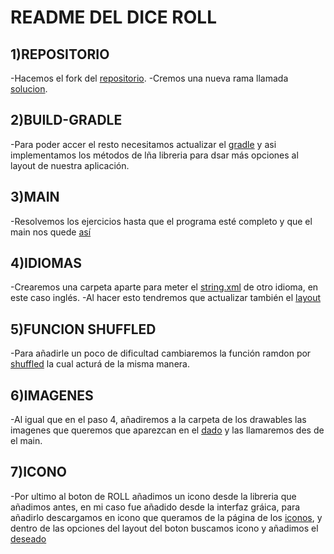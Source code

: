 # README DEL DICE ROLL

## 1)REPOSITORIO

-Hacemos el fork del [repositorio](https://github.com/danielcastelao/andfun-kotlin-dice-roller).
-Cremos una nueva rama llamada [solucion](2338470f0ac9912c0d155bc92e6aefa390a88816).

## 2)BUILD-GRADLE

-Para poder accer el resto necesitamos actualizar el [gradle](3b042786b9ec957967b83087fd188302500926c0) y asi implementamos los métodos de lña libreria para dsar más opciones al layout de nuestra aplicación.

## 3)MAIN

-Resolvemos los ejercicios hasta que el programa esté completo y que el main nos quede [así](b29f79cc384cb8755f2e56bd08ddbf9d00a9d539)

## 4)IDIOMAS

-Crearemos una carpeta aparte para meter el [string.xml](2c44a6d10cd59747fef370b393a493df2fb5303e) de otro idioma, en este caso inglés.
-Al hacer esto tendremos que actualizar también el [layout](a9ae63cf97bcec1812f6e0f7d9363c58a56e8aed)

## 5)FUNCION SHUFFLED

-Para añadirle un poco de dificultad cambiaremos la función ramdon por [shuffled](32dd4808997d40776338c01effa9ecf41dea5360) la cual acturá de la misma manera.

## 6)IMAGENES

-Al igual que en el paso 4, añadiremos a la carpeta de los drawables las imagenes que queremos que aparezcan en el [dado](f8153d8c317dbfb5a6f0d4e59c606839cd7f9617) y las llamaremos des de el main.

## 7)ICONO

-Por ultimo al boton de ROLL añadimos un icono desde la libreria que añadimos antes, en mi caso fue añadido desde la interfaz gráica, para añadirlo descargamos en icono que queramos de la página de los [iconos](https://fonts.google.com/icons?selected=Material+Icons), y dentro de las opciones del layout del boton buscamos icono y añadimos el [deseado](e76bdf8a8ad9755bd2b947a487b95cae5cce656a)
